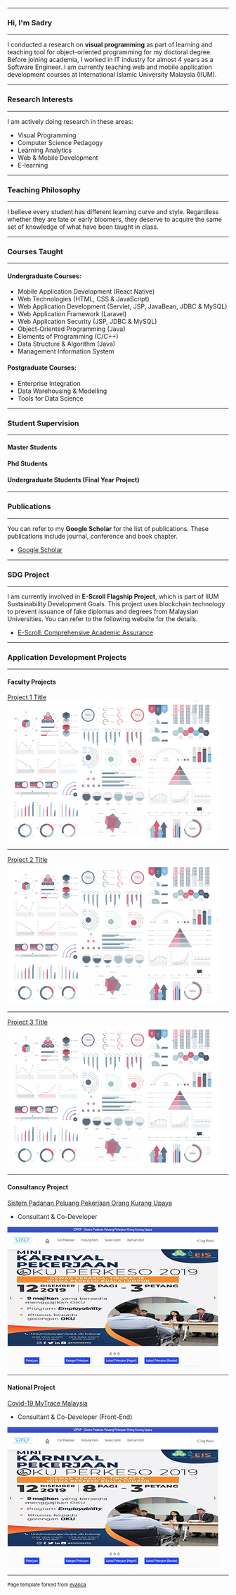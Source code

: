 
---

###   Hi, I'm Sadry
---
I conducted a research on **visual programming** as part of learning and teaching tool for object-oriented programming for my doctoral degree. Before joining academia, I worked in IT industry for almost 4 years as a Software Engineer. I am currently teaching web and mobile application development courses at International Islamic University Malaysia (IIUM). 


---

###   Research Interests
---
I am actively doing research in these areas:
- Visual Programming
- Computer Science Pedagogy
- Learning Analytics
- Web & Mobile Development
- E-learning

---
### Teaching Philosophy

---
I believe every student has different learning curve and style. Regardless whether they are late or early bloomers, they deserve to acquire the same set of knowledge of what have been taught in class.

---

### Courses Taught
---

#### Undergraduate Courses:
- Mobile Application Development (React Native)
- Web Technologies (HTML, CSS & JavaScript)
- Web Application Development (Servlet, JSP, JavaBean, JDBC & MySQL)
- Web Application Framework (Laravel)
- Web Application Security (JSP, JDBC & MySQL)
- Object-Oriented Programming (Java)
- Elements of Programming (C/C++)
- Data Structure & Algorithm (Java)
- Management Information System

#### Postgraduate Courses:
- Enterprise Integration
- Data Warehousing & Modelling
- Tools for Data Science


---

### Student Supervision
---

#### Master Students


#### Phd Students


#### Undergraduate Students (Final Year Project)

---

### Publications
---
You can refer to my **Google Scholar** for the list of publications. These publications include journal, conference and book chapter.
- [Google Scholar](https://scholar.google.com/citations?user=5jaLAUsAAAAJ&hl=en)

---

### SDG Project
---
I am currently involved in **E-Scroll Flagship Project**, which is part of IIUM Sustainability Development Goals. This project uses blockchain technology to prevent issuance of fake diplomas and degrees from Malaysian Universities. You can refer to the following website for the details.
- [E-Scroll: Comprehensive Academic Assurance](http://www.iium.edu.my/kulliyyah/kict/flagship-projects)

---

### Application Development Projects
---

#### Faculty Projects

[Project 1 Title](/sample_page)
<img src="images/dummy_thumbnail.jpg?raw=true"/>

---
[Project 2 Title](/pdf/sample_presentation.pdf)
<img src="images/dummy_thumbnail.jpg?raw=true"/>

---
[Project 3 Title](http://example.com/)
<img src="images/dummy_thumbnail.jpg?raw=true"/>

---

#### Consultancy Project

[Sistem Padanan Peluang Pekerjaan Orang Kurang Upaya](https://spppkp.com/)

- Consultant & Co-Developer

<img src="images/spppkp.jpg?raw=true"/>

---

#### National Project

[Covid-19 MyTrace Malaysia](https://www.malaysia.gov.my/portal/content/30955)

- Consultant & Co-Developer (Front-End)

<img src="images/spppkp.jpg?raw=true"/>

---

<p style="font-size:11px">Page template forked from <a href="https://github.com/evanca/quick-portfolio">evanca</a></p>
<!-- Remove above link if you don't want to attibute -->
